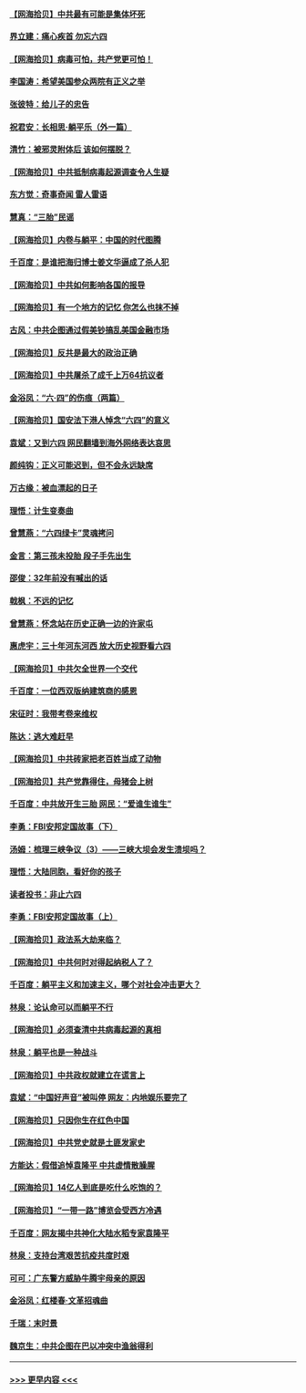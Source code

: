 #### [【网海拾贝】中共最有可能是集体坏死](../pages/nsc993/n13023101.md?t=06160851) 
#### [界立建：痛心疾首 勿忘六四](../pages/nsc993/n13022339.md?t=06160851) 
#### [【网海拾贝】病毒可怕，共产党更可怕！](../pages/nsc993/n13020728.md?t=06160851) 
#### [李国涛：希望美国参众两院有正义之举](../pages/nsc993/n13020674.md?t=06160851) 
#### [张彼特：给儿子的忠告](../pages/nsc993/n13018934.md?t=06160851) 
#### [祝君安：长相思‧躺平乐（外一篇）](../pages/nsc993/n13018923.md?t=06160851) 
#### [清竹：被邪灵附体后 该如何摆脱？](../pages/nsc993/n13018877.md?t=06160851) 
#### [【网海拾贝】中共抵制病毒起源调查令人生疑](../pages/nsc993/n13017785.md?t=06160851) 
#### [东方觉：奇事奇闻 雷人雷语](../pages/nsc993/n13017577.md?t=06160851) 
#### [慧真：“三胎”民谣](../pages/nsc993/n13017394.md?t=06160851) 
#### [【网海拾贝】内卷与躺平：中国的时代图腾](../pages/nsc993/n13016128.md?t=06160851) 
#### [千百度：是谁把海归博士姜文华逼成了杀人犯](../pages/nsc993/n13015218.md?t=06160851) 
#### [【网海拾贝】中共如何影响各国的报导](../pages/nsc993/n13012599.md?t=06160851) 
#### [【网海拾贝】有一个地方的记忆 你怎么也抹不掉](../pages/nsc993/n13009802.md?t=06160851) 
#### [古风：中共企图通过假美钞搞乱美国金融市场](../pages/nsc993/n13009626.md?t=06160851) 
#### [【网海拾贝】反共是最大的政治正确](../pages/nsc993/n13007051.md?t=06160851) 
#### [【网海拾贝】中共屠杀了成千上万64抗议者](../pages/nsc993/n13002713.md?t=06160851) 
#### [金浴凤：“六·四”的伤痕（两篇）](../pages/nsc993/n13001719.md?t=06160851) 
#### [【网海拾贝】国安法下港人悼念“六四”的意义](../pages/nsc993/n13001039.md?t=06160851) 
#### [袁斌：又到六四 网民翻墙到海外网络表达哀思](../pages/nsc993/n13000995.md?t=06160851) 
#### [颜纯钩：正义可能迟到，但不会永远缺席](../pages/nsc993/n13000920.md?t=06160851) 
#### [万古缘：被血漂起的日子](../pages/nsc993/n13000914.md?t=06160851) 
#### [理悟：计生变奏曲](../pages/nsc993/n13000414.md?t=06160851) 
#### [曾慧燕：“六四绿卡”灵魂拷问](../pages/nsc993/n13000277.md?t=06160851) 
#### [金言：第三孩未投胎 段子手先出生](../pages/nsc993/n13000215.md?t=06160851) 
#### [邵俊：32年前没有喊出的话](../pages/nsc993/n13000181.md?t=06160851) 
#### [戟枫：不远的记忆](../pages/nsc993/n13000121.md?t=06160851) 
#### [曾慧燕：怀念站在历史正确一边的许家屯](../pages/nsc993/n13000073.md?t=06160851) 
#### [惠虎宇：三十年河东河西 放大历史视野看六四](../pages/nsc993/n13000018.md?t=06160851) 
#### [【网海拾贝】中共欠全世界一个交代](../pages/nsc993/n12998706.md?t=06160851) 
#### [千百度：一位西双版纳建筑商的感恩](../pages/nsc993/n12998487.md?t=06160851) 
#### [宋征时：我带考卷来维权](../pages/nsc993/n12994088.md?t=06160851) 
#### [陈达：逃大难赶早](../pages/nsc993/n12993569.md?t=06160851) 
#### [【网海拾贝】中共砖家把老百姓当成了动物](../pages/nsc993/n12993483.md?t=06160851) 
#### [【网海拾贝】共产党靠得住，母猪会上树](../pages/nsc993/n12990730.md?t=06160851) 
#### [千百度：中共放开生三胎 网民：“爱谁生谁生”](../pages/nsc993/n12990644.md?t=06160851) 
#### [李勇：FBI安邦定国故事（下）](../pages/nsc993/n12987854.md?t=06160851) 
#### [汤姆：梳理三峡争议（3）——三峡大坝会发生溃坝吗？](../pages/nsc993/n12989806.md?t=06160851) 
#### [理悟：大陆同胞，看好你的孩子](../pages/nsc993/n12989778.md?t=06160851) 
#### [读者投书：非止六四](../pages/nsc993/n12989673.md?t=06160851) 
#### [李勇：FBI安邦定国故事（上）](../pages/nsc993/n12987749.md?t=06160851) 
#### [【网海拾贝】政法系大劫来临？](../pages/nsc993/n12987596.md?t=06160851) 
#### [【网海拾贝】中共何时对得起纳税人了？](../pages/nsc993/n12985578.md?t=06160851) 
#### [千百度：躺平主义和加速主义，哪个对社会冲击更大？](../pages/nsc993/n12985512.md?t=06160851) 
#### [林泉：论认命可以而躺平不行](../pages/nsc993/n12985505.md?t=06160851) 
#### [【网海拾贝】必须查清中共病毒起源的真相](../pages/nsc993/n12984276.md?t=06160851) 
#### [林泉：躺平也是一种战斗](../pages/nsc993/n12984194.md?t=06160851) 
#### [【网海拾贝】中共政权就建立在谎言上](../pages/nsc993/n12981880.md?t=06160851) 
#### [袁斌：“中国好声音”被叫停 网友：内地娱乐要完了](../pages/nsc993/n12981826.md?t=06160851) 
#### [【网海拾贝】只因你生在红色中国](../pages/nsc993/n12979096.md?t=06160851) 
#### [【网海拾贝】中共党史就是土匪发家史](../pages/nsc993/n12976478.md?t=06160851) 
#### [方能达：假借追悼袁隆平 中共虚情散臊腥](../pages/nsc993/n12976396.md?t=06160851) 
#### [【网海拾贝】14亿人到底是吃什么吃饱的？](../pages/nsc993/n12974125.md?t=06160851) 
#### [【网海拾贝】“一带一路”博览会受西方冷遇](../pages/nsc993/n12971787.md?t=06160851) 
#### [千百度：网友揭中共神化大陆水稻专家袁隆平](../pages/nsc993/n12971733.md?t=06160851) 
#### [林泉：支持台湾艰苦抗疫共度时艰](../pages/nsc993/n12971350.md?t=06160851) 
#### [可可：广东警方威胁牛腾宇母亲的原因](../pages/nsc993/n12971100.md?t=06160851) 
#### [金浴凤：红楼春·文革招魂曲](../pages/nsc993/n12970354.md?t=06160851) 
#### [千瑞：末时景](../pages/nsc993/n12970337.md?t=06160851) 
#### [魏京生：中共企图在巴以冲突中渔翁得利](../pages/nsc993/n12970286.md?t=06160851) 

----
#### [ >>> 更早内容 <<< ](../indexes/nsc993-earlier.md)
